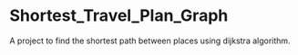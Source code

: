 # Shortest_Travel_Plan_Graph
A project to find the shortest path between places using dijkstra algorithm.
